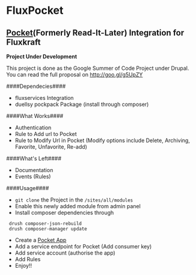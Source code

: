 FluxPocket
=============
[Pocket](http://getpocket.com)\(Formerly Read-It-Later\) Integration for Fluxkraft
----------------------------------------------------------------------------------------

**Project Under Development**

This project is done as the Google Summer of Code Project under Drupal.
You can read the full proposal on http://goo.gl/g5UpZY 

####Dependecies####
- fluxservices Integration
- duellsy pockpack Package \(install through composer\)

####What Works####
- Authentication
- Rule to Add url to Pocket
- Rule to Modify Url in Pocket (Modify options include Delete, Archiving, Favorite, Unfavorite, Re-add)

####What's Left####
- Documentation
- Events (Rules)

####Usage####
- `git clone` the Project in the `/sites/all/modules`
- Enable this newly added module from admin panel
- Install composer dependencies through
```
 drush composer-json-rebuild
 drush composer-manager update
```
- Create a [Pocket App](http://getpocket.com/developer/apps/new)
- Add a service endpoint for Pocket (Add consumer key)
- Add service account (authorise the app)
- Add Rules
- Enjoy!!
  
